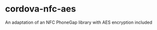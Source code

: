 cordova-nfc-aes
===============

An adaptation of an NFC PhoneGap library with AES encryption included
